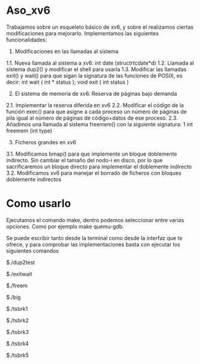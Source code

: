 # Aso_xv6

Trabajamos sobre un esqueleto básico de xv6, y sobre el realizamos ciertas modificaciones para mejorarlo. Implementamos las siguientes funcionalidades:


1. Modificaciones en las llamadas al sistema

1.1. Nueva llamada al sistema a xv6: int date (structrtcdate*d)
1.2. Llamada al sistema dup2() y modificar el shell para usarla
1.3. Modificar las llamadas exit() y wait() para que sigan la signatura de las funciones de POSIX, es decir: int wait ( int * status ); void exit ( int status )


2. El sistema de memoria de xv6. Reserva de páginas bajo demanda

2.1. Implementar la reserva diferida en xv6
2.2. Modificar el código de la función exec() para que asigne a cada proceso un número de páginas de pila igual al número de páginas de código+datos de ese proceso.
2.3. Añadimos una llamada al sistema freemem() con la siguiente signatura: 1 int freemem (int type)

3. Ficheros grandes en xv6

3.1. Modificamos bmap() para que implemente un bloque doblemente indirecto. Sin cambiar el tamaño del nodo-i en disco, por lo que sacrificaremos un bloque directo para implementar el doblemente indirecto
3.2. Modificamos xv6 para manejar el borrado de ficheros con bloques doblemente indirectos

# Como usarlo

Ejecutamos el comando make, dentro podemos seleccionar entre varias opciones. Como por ejemplo make quemu-gdb.

Se puede escribir tanto desde la terminal como desde la interfaz que te ofrece, y para comprobar las implementaciones basta con ejecutar los siguientes comandos

$./dup2test

$./exitwait

$./freem

$./big

$./tsbrk1

$./tsbrk2

$./tsbrk3

$./tsbrk4

$./tsbrk5
